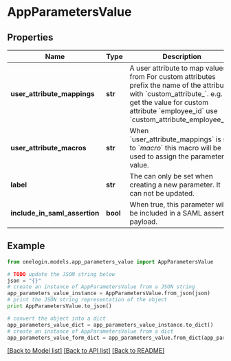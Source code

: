 # AppParametersValue


## Properties
Name | Type | Description | Notes
------------ | ------------- | ------------- | -------------
**user_attribute_mappings** | **str** | A user attribute to map values from For custom attributes prefix the name of the attribute with &#x60;custom_attribute_&#x60;. e.g. To get the value for custom attribute &#x60;employee_id&#x60; use &#x60;custom_attribute_employee_id&#x60;. | [optional] 
**user_attribute_macros** | **str** | When &#x60;user_attribute_mappings&#x60; is set to &#x60;_macro_&#x60; this macro will be used to assign the parameter value. | [optional] 
**label** | **str** | The can only be set when creating a new parameter. It can not be updated. | [optional] 
**include_in_saml_assertion** | **bool** | When true, this parameter will be included in a SAML assertion payload. | [optional] 

## Example

```python
from onelogin.models.app_parameters_value import AppParametersValue

# TODO update the JSON string below
json = "{}"
# create an instance of AppParametersValue from a JSON string
app_parameters_value_instance = AppParametersValue.from_json(json)
# print the JSON string representation of the object
print AppParametersValue.to_json()

# convert the object into a dict
app_parameters_value_dict = app_parameters_value_instance.to_dict()
# create an instance of AppParametersValue from a dict
app_parameters_value_form_dict = app_parameters_value.from_dict(app_parameters_value_dict)
```
[[Back to Model list]](../README.md#documentation-for-models) [[Back to API list]](../README.md#documentation-for-api-endpoints) [[Back to README]](../README.md)


